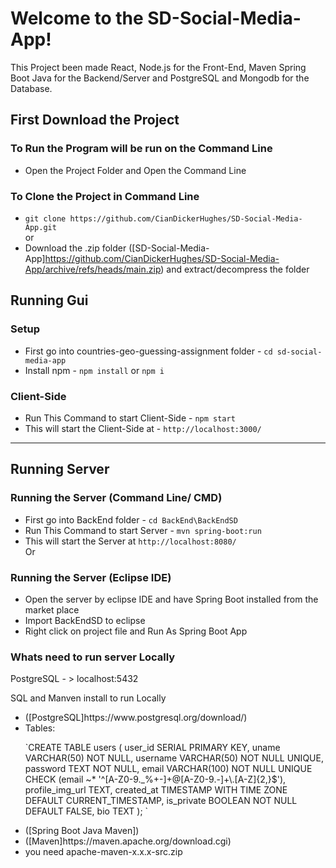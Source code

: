 # Welcome to the SD-Social-Media-App!
This Project been made React, Node.js for the Front-End, Maven Spring Boot Java for the Backend/Server and PostgreSQL and Mongodb for the Database.
## First Download the Project
### To Run the Program will be run on the Command Line <br>
* Open the Project Folder and Open the Command Line <br>
### To Clone the Project in Command Line
* `git clone https://github.com/CianDickerHughes/SD-Social-Media-App.git`
<br>or
* Download the .zip folder ([SD-Social-Media-App]https://github.com/CianDickerHughes/SD-Social-Media-App/archive/refs/heads/main.zip) and extract/decompress the folder

## Running Gui
### Setup
* First go into countries-geo-guessing-assignment folder - `cd sd-social-media-app` <br>
* Install npm - `npm install` or `npm i` <br>
### Client-Side
* Run This Command to start Client-Side - `npm start` <br>
* This will start the Client-Side at - `http://localhost:3000/` <br>
--------------------------------------------------------------------------
## Running Server
### Running the Server (Command Line/ CMD)
* First go into BackEnd folder - `cd BackEnd\BackEndSD` <br>
* Run This Command to start Server - `mvn spring-boot:run` <br>
* This will start the Server at  `http://localhost:8080/` <br>
Or
### Running the Server (Eclipse IDE)
* Open the server by eclipse IDE and have Spring Boot installed from the market place <br>
* Import BackEndSD to eclipse <br>
* Right click on project file and Run As Spring Boot App <br>
### Whats need to run server Locally
<p>PostgreSQL - > localhost:5432</p>
<p>SQL and Manven install to run Locally</p>
<ul>
  <li>([PostgreSQL]https://www.postgresql.org/download/)</li>
  <li>Tables:</li>
  <p>`CREATE TABLE users (
      user_id SERIAL PRIMARY KEY,
  	  uname VARCHAR(50) NOT NULL,
      username VARCHAR(50) NOT NULL UNIQUE,
      password TEXT NOT NULL,
      email VARCHAR(100) NOT NULL UNIQUE CHECK (email ~* '^[A-Z0-9._%+-]+@[A-Z0-9.-]+\.[A-Z]{2,}$'),
      profile_img_url TEXT,
      created_at TIMESTAMP WITH TIME ZONE DEFAULT CURRENT_TIMESTAMP,
  	is_private BOOLEAN NOT NULL DEFAULT FALSE,
  	bio TEXT
  ); `</p>
  <li>([Spring Boot Java Maven])</li>
  <li>([Maven]https://maven.apache.org/download.cgi)</li>
  <li>you need apache-maven-x.x.x-src.zip</li>
</ul>
